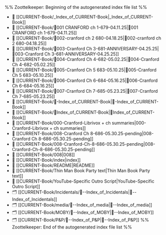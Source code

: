 %% Zoottelkeeper: Beginning of the autogenerated index file list  %%
- 📄 [[CURRENT-Book/_Index_of_CURRENT-Book|_Index_of_CURRENT-Book]]
- 📄 [[CURRENT-Book/🎤001 CRANFORD ch 1-679-04.11.25|🎤001 CRANFORD ch 1-679-04.11.25]]
- 📄 [[CURRENT-Book/🎤002-cranford ch 2 680-04.18.25|🎤002-cranford ch 2 680-04.18.25]]
- 📄 [[CURRENT-Book/🎤003-Cranford Ch 3-681-ANNIVERSARY-04.25.25|🎤003-Cranford Ch 3-681-ANNIVERSARY-04.25.25]]
- 📄 [[CURRENT-Book/🎤004-Cranford Ch 4-682-05.02.25|🎤004-Cranford Ch 4-682-05.02.25]]
- 📄 [[CURRENT-Book/🎤005-Cranford Ch 5 683-05.10.25|🎤005-Cranford Ch 5 683-05.10.25]]
- 📄 [[CURRENT-Book/🎤006-Cranford Ch 6-684-05.16.25|🎤006-Cranford Ch 6-684-05.16.25]]
- 📄 [[CURRENT-Book/🎤007-Cranford Ch 7-685-05.23.25|🎤007-Cranford Ch 7-685-05.23.25]]
- 📄 [[CURRENT-Book/🧠-Index_of_CURRENT-Book|🧠-Index_of_CURRENT-Book]]
- 📄 [[CURRENT-Book/🧠Index_of_CURRENT-Book|🧠Index_of_CURRENT-Book]]
- 📄 [[CURRENT-Book/000-Cranford-Librivox + ch summaries|000-Cranford-Librivox + ch summaries]]
- 📄 [[CURRENT-Book/008-Cranford Ch 8-686-05.30.25-pending|008-Cranford Ch 8-686-05.30.25-pending]]
- 📄 [[CURRENT-Book/008-Cranford-Ch-8-686-05.30.25-pending|008-Cranford-Ch-8-686-05.30.25-pending]]
- 📄 [[CURRENT-Book/008|008]]
- 📄 [[CURRENT-Book/index|index]]
- 📄 [[CURRENT-Book/README|README]]
- 📄 [[CURRENT-Book/Thin Man Book Party text|Thin Man Book Party text]]
- 📄 [[CURRENT-Book/YouTube-Specific Outro Script|YouTube-Specific Outro Script]]
- 🗂️ [[CURRENT-Book/Incidentals/🧠--Index_of_Incidentals|🧠--Index_of_Incidentals]]
- 🗂️ [[CURRENT-Book/media/🧠--Index_of_media|🧠--Index_of_media]]
- 🗂️ [[CURRENT-Book/MOBY/🧠--Index_of_MOBY|🧠--Index_of_MOBY]]
- 🗂️ [[CURRENT-Book/P&P/🧠--Index_of_P&P|🧠--Index_of_P&P]]
%% Zoottelkeeper: End of the autogenerated index file list  %%
